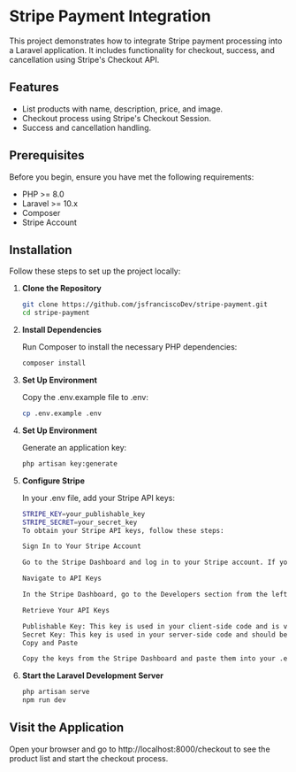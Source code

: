 # Stripe Payment Integration

This project demonstrates how to integrate Stripe payment processing into a Laravel application. It includes functionality for checkout, success, and cancellation using Stripe's Checkout API.

## Features

- List products with name, description, price, and image.
- Checkout process using Stripe's Checkout Session.
- Success and cancellation handling.

## Prerequisites

Before you begin, ensure you have met the following requirements:

- PHP >= 8.0
- Laravel >= 10.x
- Composer
- Stripe Account

## Installation

Follow these steps to set up the project locally:

1. **Clone the Repository**

   ```bash
   git clone https://github.com/jsfranciscoDev/stripe-payment.git
   cd stripe-payment

2. **Install Dependencies**

    Run Composer to install the necessary PHP dependencies:
     ```bash
    composer install

3. **Set Up Environment**

    Copy the .env.example file to .env:
     ```bash
   cp .env.example .env

4. **Set Up Environment**

   Generate an application key:
     ```bash
   php artisan key:generate

5. **Configure Stripe**

   In your .env file, add your Stripe API keys:
     ```bash
   STRIPE_KEY=your_publishable_key
   STRIPE_SECRET=your_secret_key
   To obtain your Stripe API keys, follow these steps:

   Sign In to Your Stripe Account

   Go to the Stripe Dashboard and log in to your Stripe account. If you don’t have an account, you can create one here.

   Navigate to API Keys

   In the Stripe Dashboard, go to the Developers section from the left-hand menu and click on API keys.

   Retrieve Your API Keys

   Publishable Key: This key is used in your client-side code and is visible to your users. You can find it under "Standard keys".
   Secret Key: This key is used in your server-side code and should be kept confidential. It is also under "Standard keys".
   Copy and Paste

   Copy the keys from the Stripe Dashboard and paste them into your .env file in place of your_publishable_key and your_secret_key.


6. **Start the Laravel Development Server**
    ```bash
    php artisan serve
    npm run dev


## Visit the Application
Open your browser and go to http://localhost:8000/checkout to see the product list and start the checkout process.



